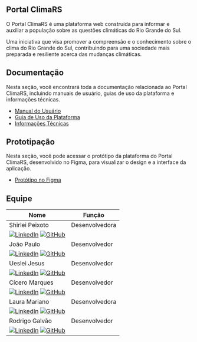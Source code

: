 
## Portal ClimaRS

O Portal ClimaRS é uma plataforma web construída para informar e auxiliar a população  sobre as questões climáticas do Rio Grande do Sul. 

Uma iniciativa que visa promover a compreensão e o conhecimento sobre o clima do Rio Grande do Sul, contribuindo para uma sociedade mais preparada e resiliente acerca das mudanças climáticas.

## Documentação

Nesta seção, você encontrará toda a documentação relacionada ao Portal ClimaRS, incluindo manuais de usuário, guias de uso da plataforma e informações técnicas.

- [Manual do Usuário](link_para_manual_do_usuario)
- [Guia de Uso da Plataforma](link_para_guia_de_uso)
- [Informações Técnicas](https://docs.google.com/document/d/19HCyu8nq51eOYEaAVAMtGgHcCIUFrmFJgp73u8U0tvc/edit)

## Prototipação

Nesta seção, você pode acessar o protótipo da plataforma do Portal ClimaRS, desenvolvido no Figma, para visualizar o design e a interface da aplicação.

- [Protótipo no Figma](https://www.figma.com/proto/LORUBHOAslcrdlxm4cmG1k/Projeto-TC?node-id=29-3&t=5p3KI7paY5xloXdi-1&scaling=scale-down-width)


## Equipe
| Nome             | Função                                |
|------------------|---------------------------------------|
| Shirlei Peixoto  | Desenvolvedora |
| [![LinkedIn](https://img.shields.io/badge/linkedin-%230077B5.svg?&style=for-the-badge&logo=linkedin&logoColor=white)](https://www.linkedin.com/in/shirlei-peixoto-b9a03b56/) [![GitHub](https://img.shields.io/badge/github-%23121011.svg?&style=for-the-badge&logo=github&logoColor=white)](https://github.com/shirleipeixoto) |
| João Paulo    | Desenvolvedor                     |
| [![LinkedIn](https://img.shields.io/badge/linkedin-%230077B5.svg?&style=for-the-badge&logo=linkedin&logoColor=white)](https://www.linkedin.com/in/joaopaulolimalves/) [![GitHub](https://img.shields.io/badge/github-%23121011.svg?&style=for-the-badge&logo=github&logoColor=white)](https://github.com/Jplimalves) |
| Ueslei Jesus      | Desenvolvedor |
| [![LinkedIn](https://img.shields.io/badge/linkedin-%230077B5.svg?&style=for-the-badge&logo=linkedin&logoColor=white)](https://www.linkedin.com/in/uesleijesus/) [![GitHub](https://img.shields.io/badge/github-%23121011.svg?&style=for-the-badge&logo=github&logoColor=white)](https://github.com/eUesleiJesus) |
| Cícero Marques    | Desenvolvedor                       |
| [![LinkedIn](https://img.shields.io/badge/linkedin-%230077B5.svg?&style=for-the-badge&logo=linkedin&logoColor=white)](https://www.linkedin.com/in/cicero-marques-6220a524a/) [![GitHub](https://img.shields.io/badge/github-%23121011.svg?&style=for-the-badge&logo=github&logoColor=white)](https://github.com) |
| Laura Mariano    | Desenvolvedora                       |
| [![LinkedIn](https://img.shields.io/badge/linkedin-%230077B5.svg?&style=for-the-badge&logo=linkedin&logoColor=white)](https://www.linkedin.com/in/datawithlau/) [![GitHub](https://img.shields.io/badge/github-%23121011.svg?&style=for-the-badge&logo=github&logoColor=white)](https://github.com/laumariano) |
| Rodrigo Galvão  | Desenvolvedor |
| [![LinkedIn](https://img.shields.io/badge/linkedin-%230077B5.svg?&style=for-the-badge&logo=linkedin&logoColor=white)](https://www.linkedin.com/in/rodrigo-galvao9/) [![GitHub](https://img.shields.io/badge/github-%23121011.svg?&style=for-the-badge&logo=github&logoColor=white)](https://github.com/RodrigoGalvao9) |

